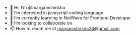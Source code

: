 - 👋 Hi, I’m @margamshirisha
- 👀 I’m interested in javascript coding language
- 🌱 I’m currently learning in NxtWave for Frontend Developer
- 💞️ I’m looking to collaborate on 
- 📫 How to reach me at margamshirsha24@gmail.com

<!---
margamshirisha/margamshirisha is a ✨ special ✨ repository because its `README.md` (this file) appears on your GitHub profile.
You can click the Preview link to take a look at your changes.
--->

